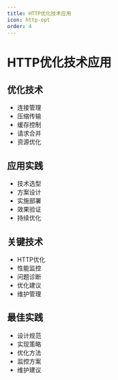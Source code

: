```yaml
---
title: HTTP优化技术应用
icon: http-opt
order: 4
---
```


# HTTP优化技术应用

## 优化技术
- 连接管理
- 压缩传输
- 缓存控制
- 请求合并
- 资源优化

## 应用实践
- 技术选型
- 方案设计
- 实施部署
- 效果验证
- 持续优化

## 关键技术
- HTTP优化
- 性能监控
- 问题诊断
- 优化建议
- 维护管理

## 最佳实践
- 设计规范
- 实现策略
- 优化方法
- 监控方案
- 维护建议
